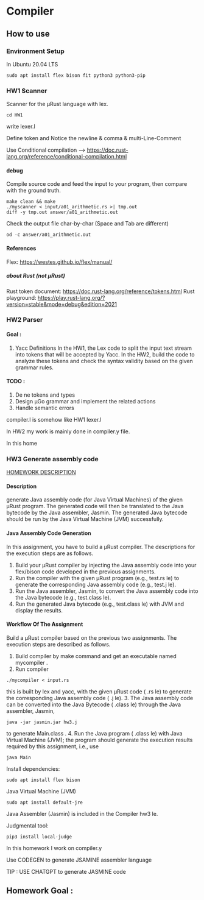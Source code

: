 # Compiler
## How to use
### Environment Setup
In Ubuntu 20.04 LTS
```
sudo apt install flex bison fit python3 python3-pip
```
### HW1 Scanner
Scanner for the μRust language with lex. 
```
cd HW1
```
write lexer.l

Define token and Notice the newline & comma & multi-Line-Comment 

Use Conditional compilation 
--> https://doc.rust-lang.org/reference/conditional-compilation.html
#### debug
Compile source code and feed the input to your program, then compare with the ground truth.
```
make clean && make
./myscanner < input/a01_arithmetic.rs >| tmp.out
diff -y tmp.out answer/a01_arithmetic.out
```
Check the output file char-by-char (Space and Tab are different)
```
od -c answer/a01_arithmetic.out
```
#### References

Flex: https://westes.github.io/flex/manual/

##### about Rust (not μRust)
Rust token document: https://doc.rust-lang.org/reference/tokens.html
Rust playground: https://play.rust-lang.org/?version=stable&mode=debug&edition=2021
### HW2 Parser
#### Goal : 
1. Yacc Definitions
In the HW1, the Lex code to split the input text stream into tokens that will be accepted by Yacc. In the HW2, build the code to analyze these
tokens and check the syntax validity based on the given grammar rules.
#### TODO :
1. De ne tokens and types
2. Design μGo grammar and implement the related actions 
3. Handle semantic errors 

compiler.l is somehow like HW1 lexer.l

In HW2 my work is mainly done in compiler.y file.

In this home
### HW3 Generate assembly code
[HOMEWORK DESCRIPTION](https://hackmd.io/@visitor-ckw/compiler_hw3)
#### Description
generate Java assembly code (for Java Virtual Machines) of the given μRust program. The generated code will then be translated to the Java bytecode by the Java assembler, Jasmin. The generated Java bytecode should be run by the Java Virtual Machine (JVM) successfully. 

#### Java Assembly Code Generation
In this assignment, you have to build a μRust compiler. The descriptions for the execution steps are as follows.

1. Build your μRust compiler by injecting the Java assembly code into your flex/bison code developed in the previous assignments.
2. Run the compiler with the given μRust program (e.g., test.rs le) to generate the corresponding Java assembly code (e.g., test.j le).
3. Run the Java assembler, Jasmin, to convert the Java assembly code into the Java bytecode (e.g., test.class le).
4. Run the generated Java bytecode (e.g., test.class le) with JVM and display the results.
#### Workflow Of The Assignment
Build a μRust compiler based on the previous two assignments. The execution steps are described as follows.
1. Build compiler by make command and get an executable named mycompiler .
2. Run compiler 
```
./mycompiler < input.rs 
``` 
this is built by lex and yacc, with the given μRust code ( .rs le) to generate the corresponding Java assembly code ( .j le).
3. The Java assembly code can be converted into the Java Bytecode ( .class le) through the Java assembler, Jasmin,
```
java -jar jasmin.jar hw3.j 
```
to generate Main.class .
4. Run the Java program ( .class le) with Java Virtual Machine (JVM); the program should generate the execution results required by this assignment, i.e., use 
```
java Main 
```

Install dependencies: 
```
sudo apt install flex bison
```
Java Virtual Machine (JVM)
```
sudo apt install default-jre
```
Java Assembler (Jasmin) is included in the Compiler hw3 le.

Judgmental tool: 
```
pip3 install local-judge
```
In this homework I work on compiler.y

Use CODEGEN to generate JSAMINE assembler language

TIP : USE CHATGPT to generate JASMINE code

## Homework Goal :


